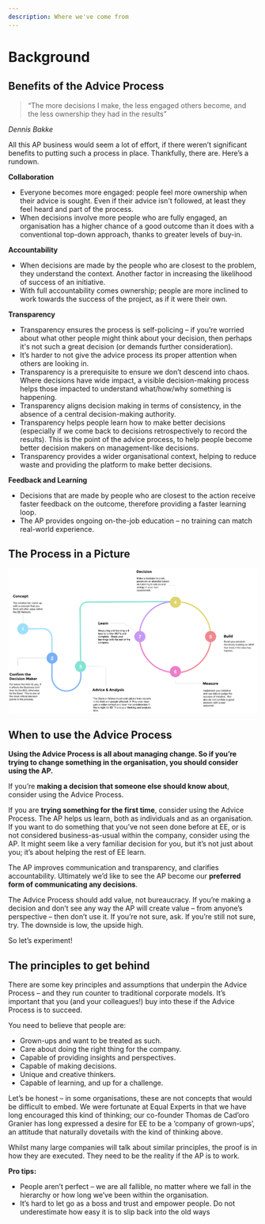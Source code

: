```yaml
---
description: Where we've come from
---
```


# Background

## Benefits of the Advice Process

> “The more decisions I make, the less engaged others become, and the less ownership they had in the results”

_Dennis Bakke_

All this AP business would seem a lot of effort, if there weren’t significant benefits to putting such a process in place. Thankfully, there are. Here’s a rundown.

**Collaboration**

* Everyone becomes more engaged: people feel more ownership when their advice is sought. Even if their advice isn't followed, at least they feel heard and part of the process.
* When decisions involve more people who are fully engaged, an organisation has a higher chance of a good outcome than it does with a conventional top-down approach, thanks to greater levels of buy-in.

**Accountability**

* When decisions are made by the people who are closest to the problem, they understand the context. Another factor in increasing the likelihood of success of an initiative.
* With full accountability comes ownership; people are more inclined to work towards the success of the project, as if it were their own. 

**Transparency**

* Transparency ensures the process is self-policing – if you’re worried about what other people might think about your decision, then perhaps it's not such a great decision \(or demands further consideration\). 
* It’s harder to not give the advice process its proper attention when others are looking in.
* Transparency is a prerequisite to ensure we don’t descend into chaos. Where decisions have wide impact, a visible decision-making process helps those impacted to understand what/how/why something is happening. 
* Transparency aligns decision making in terms of consistency, in the absence of a central decision-making authority.     
* Transparency helps people learn how to make better decisions \(especially if we come back to decisions retrospectively to record the results\). This is the point of the advice process, to help people become better decision makers on management-like decisions.
* Transparency provides a wider organisational context, helping to reduce waste and providing the platform to make better decisions.  

**Feedback and Learning**

* Decisions that are made by people who are closest to the action receive faster feedback on the outcome, therefore providing a faster learning loop. 
* The AP provides ongoing on-the-job education – no training can match real-world experience.

## The Process in a Picture

![](.gitbook/assets/0.png)

## When to use the Advice Process

**Using the Advice Process is all about managing change. So if you’re trying to change something in the organisation, you should consider using the AP.**

If you’re **making a decision that someone else should know about**, consider using the Advice Process.

If you are **trying something for the first time**, consider using the Advice Process. The AP helps us learn, both as individuals and as an organisation. If you want to do something that you’ve not seen done before at EE, or is not considered business-as-usual within the company, consider using the AP. It might seem like a very familiar decision for you, but it’s not just about you; it’s about helping the rest of EE learn.

The AP improves communication and transparency, and clarifies accountability. Ultimately we’d like to see the AP become our **preferred form of communicating any decisions**.

The Advice Process should add value, not bureaucracy. If you’re making a decision and don’t see any way the AP will create value – from anyone’s perspective – then don’t use it. If you’re not sure, ask. If you’re still not sure, try. The downside is low, the upside high.

So let’s experiment!

## The principles to get behind

There are some key principles and assumptions that underpin the Advice Process – and they run counter to traditional corporate models. It’s important that you \(and your colleagues!\) buy into these if the Advice Process is to succeed.

You need to believe that people are:

* Grown-ups and want to be treated as such.
* Care about doing the right thing for the company.
* Capable of providing insights and perspectives.
* Capable of making decisions.
* Unique and creative thinkers.
* Capable of learning, and up for a challenge.

Let’s be honest – in some organisations, these are not concepts that would be difficult to embed. We were fortunate at Equal Experts in that we have long encouraged this kind of thinking; our co-founder Thomas de Cad’oro Granier has long expressed a desire for EE to be a ‘company of grown-ups’, an attitude that naturally dovetails with the kind of thinking above.

Whilst many large companies will talk about similar principles, the proof is in how they are executed. They need to be the reality if the AP is to work.

**Pro tips:**

* People aren’t perfect – we are all fallible, no matter where we fall in the hierarchy or how long we’ve been within the organisation.
* It’s hard to let go as a boss and trust and empower people. Do not underestimate how easy it is to slip back into the old ways

